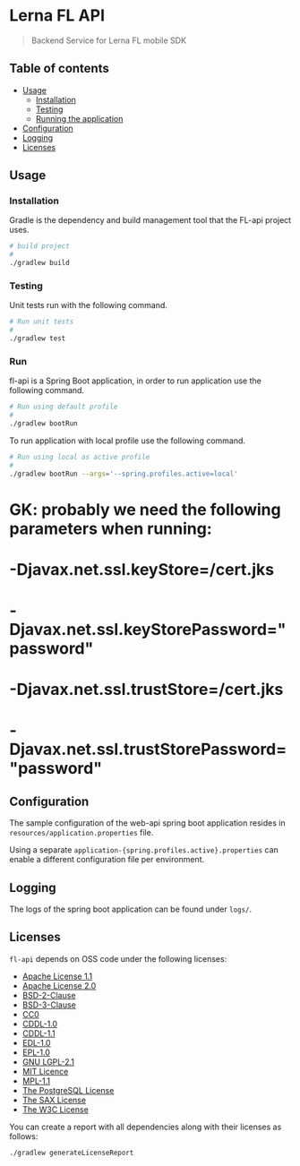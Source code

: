 # Lerna FL API
> Backend Service for Lerna FL mobile SDK

## Table of contents

- [Usage](#Usage)
  - [Installation](#installation)
  - [Testing](#Testing)
  - [Running the application](#Run)
- [Configuration](#Configuration)
- [Logging](#logging)
- [Licenses](#licenses)

## Usage

### Installation

Gradle is the dependency and build management tool that the FL-api project uses.

```bash
# build project
#
./gradlew build
```

### Testing

Unit tests run with the following command.

```bash
# Run unit tests
#
./gradlew test
```

### Run

fl-api is a Spring Boot application, in order to run application use the following command.

```bash
# Run using default profile
#
./gradlew bootRun
```

To run application with local profile use the following command. 

```bash
# Run using local as active profile
#
./gradlew bootRun --args='--spring.profiles.active=local'
```

# GK: probably we need the following parameters when running: 
# -Djavax.net.ssl.keyStore=<path>/cert.jks
# -Djavax.net.ssl.keyStorePassword="password"
# -Djavax.net.ssl.trustStore=<path>/cert.jks
# -Djavax.net.ssl.trustStorePassword="password"

## Configuration

The sample configuration of the web-api spring boot application
resides in `resources/application.properties` file.

Using a separate `application-{spring.profiles.active}.properties` can enable a different configuration file per environment.

## Logging

The logs of the spring boot application can be found under `logs/`.

## Licenses
`fl-api` depends on OSS code under the following licenses:
* [Apache License 1.1](https://www.apache.org/licenses/LICENSE-1.1)
* [Apache License 2.0](http://www.apache.org/licenses/LICENSE-2.0)
* [BSD-2-Clause](https://opensource.org/licenses/BSD-2-Clause)
* [BSD-3-Clause](https://opensource.org/licenses/BSD-3-Clause)
* [CC0](https://creativecommons.org/publicdomain/zero/1.0/)
* [CDDL-1.0](https://opensource.org/licenses/CDDL-1.0)
* [CDDL-1.1](https://javaee.github.io/glassfish/LICENSE)
* [EDL-1.0](http://www.eclipse.org/org/documents/edl-v10.php)
* [EPL-1.0](https://www.eclipse.org/legal/epl-v10.html)
* [GNU LGPL-2.1](http://www.gnu.org/licenses/old-licenses/lgpl-2.1.html)
* [MIT Licence](https://opensource.org/licenses/mit-license)
* [MPL-1.1](https://www.mozilla.org/en-US/MPL/1.1/)
* [The PostgreSQL License](https://opensource.org/licenses/postgresql)
* [The SAX License](http://www.saxproject.org/copying.html)
* [The W3C License](https://www.w3.org/Consortium/Legal/2015/copyright-software-and-document)

You can create a report with all dependencies along with their licenses as follows:

```sh
./gradlew generateLicenseReport
```
